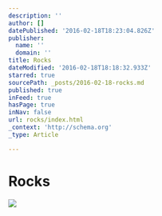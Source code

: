 ```yaml
---
description: ''
author: []
datePublished: '2016-02-18T18:23:04.826Z'
publisher:
  name: ''
  domain: ''
title: Rocks
dateModified: '2016-02-18T18:18:32.933Z'
starred: true
sourcePath: _posts/2016-02-18-rocks.md
published: true
inFeed: true
hasPage: true
inNav: false
url: rocks/index.html
_context: 'http://schema.org'
_type: Article

---
```

# Rocks
![](https://the-grid-user-content.s3-us-west-2.amazonaws.com/e0d6dd40-cd97-4ce0-9676-4c3ed7c07909.png)